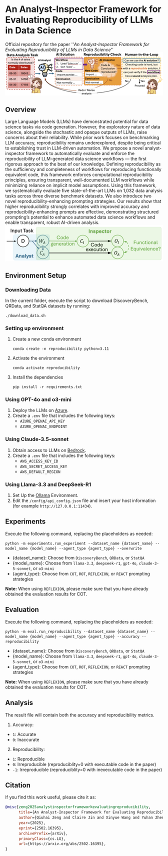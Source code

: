 # An Analyst-Inspector Framework for Evaluating Reproducibility of LLMs in Data Science
Official repository for the paper ''_An Analyst-Inspector Framework for Evaluating Reproducibility of LLMs in Data Science_''
![Alt text](Figures/human_in_loop_overview.png)

## Overview
Large Language Models (LLMs) have demonstrated 
potential for data science tasks via code generation. However, the exploratory nature of data science, alongside the stochastic and opaque outputs of LLMs, raise concerns about their reliability. While prior work focuses on benchmarking LLM accuracy, reproducibility remains underexplored, despite being critical to establishing trust in LLM-driven automation. We propose a novel analyst-inspector framework to automatically evaluate and enforce the reproducibility of LLM-generated data science workflows — the first rigorous approach to the best of our knowledge. Defining reproducibility as the sufficiency and completeness of workflows for reproducing functionally equivalent code, this framework enforces computational reproducibility principles, ensuring transparent, well-documented LLM workflows while minimizing reliance on implicit model assumptions. Using this framework, we systematically evaluate five state-of-the-art LLMs on 1,032 data analysis tasks across three diverse benchmark datasets. We also introduce two novel reproducibility-enhancing prompting strategies. Our results show that higher reproducibility strongly correlates with improved accuracy and reproducibility-enhancing prompts are effective, demonstrating structured prompting’s potential to enhance automated data science workflows and enable transparent, robust AI-driven analysis.
![Alt text](Figures/framework_overview.png)

## Environment Setup
### Downloading Data
In the current folder, execute the script to download DiscoveryBench, QRData, and StatQA datasets by running:
   ```
   ./download_data.sh
   ```

### Setting up environment
1. Create a new conda environment
   ```
   conda create -n reproducibility python=3.11
   ```

2. Activate the environment
   ```
   conda activate reproducibility
   ```

3. Install the dependencies
   ```
   pip install -r requirements.txt
   ```

### Using GPT-4o and o3-mini
1. Deploy the LLMs on [Azure](https://azure.microsoft.com/en-us/).
2. Create a `.env` file that includes the following keys:
   - `AZURE_OPENAI_API_KEY`
   - `AZURE_OPENAI_ENDPOINT`

### Using Claude-3.5-sonnet
1. Obtain access to LLMs on [Bedrock](https://aws.amazon.com/bedrock/).
2. Create a `.env` file that includes the following keys:
   - `AWS_ACCESS_KEY_ID`
   - `AWS_SECRET_ACCESS_KEY`
   - `AWS_DEFAULT_REGION`

### Using Llama-3.3 and DeepSeek-R1
1. Set Up the [Ollama](https://ollama.com/) Environment.
2. Edit the `/config/api_config.json` file and insert your host information (for example `http://127.0.0.1:11434`).

## Experiments
Execute the following command, replacing the placeholders as needed:
```
python -m experiments.run_experiment --dataset_name {dataset_name} --model_name {model_name} --agent_type {agent_type} --overwrite
```
- {dataset_name}: Choose from `DiscoveryBench`, `QRData`, or `StatQA`
- {model_name}: Choose from `llama-3.3`, `deepseek-r1`, `gpt-4o`, `claude-3-5-sonnet`, or `o3-mini`
- {agent_type}: Choose from `COT`, `ROT`, `REFLEXION`, or `REACT` prompting strategies

**Note:** When using `REFLEXION`, please make sure that you have already obtained the evaluation results for COT.

## Evaluation
Execute the following command, replacing the placeholders as needed:
```
python -m eval.run_reproducibility --dataset_name {dataset_name} --model_name {model_name} --agent_type {agent_type} --accuracy --reproducibility
```
- {dataset_name}: Choose from `DiscoveryBench`, `QRData`, or `StatQA`
- {model_name}: Choose from `llama-3.3`, `deepseek-r1`, `gpt-4o`, `claude-3-5-sonnet`, or `o3-mini`
- {agent_type}: Choose from `COT`, `ROT`, `REFLEXION`, or `REACT` prompting strategies

**Note:** When using `REFLEXION`, please make sure that you have already obtained the evaluation results for COT.

## Analysis
The result file will contain both the accuracy and reproducibility metrics.
1. Accuracy: 
  - `1`: Accurate  
  - `0`: Inaccurate
2. Reproducibility:
  - `1`: Reproducible  
  - `0`: Irreproducible (reproduciblity=0 with executable code in the paper)  
  - `-1`: Irreproducible (reproduciblity=0 with inexecutable code in the paper)

## Citation
If you find this work useful, please cite it as:

```bibtex
@misc{zeng2025analystinspectorframeworkevaluatingreproducibility,
      title={An Analyst-Inspector Framework for Evaluating Reproducibility of LLMs in Data Science}, 
      author={Qiuhai Zeng and Claire Jin and Xinyue Wang and Yuhan Zheng and Qunhua Li},
      year={2025},
      eprint={2502.16395},
      archivePrefix={arXiv},
      primaryClass={cs.LG},
      url={https://arxiv.org/abs/2502.16395}, 
}
